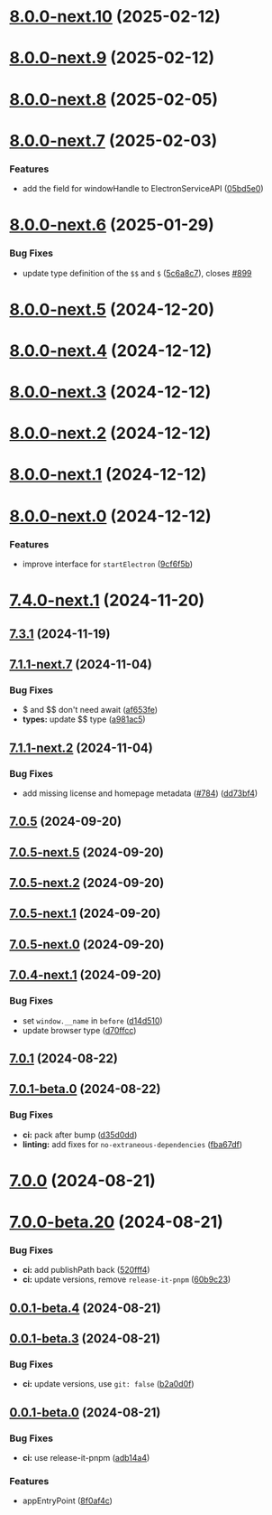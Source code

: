 # [8.0.0-next.10](https://github.com/webdriverio-community/wdio-electron-service/compare/v8.0.0-next.9...v8.0.0-next.10) (2025-02-12)

# [8.0.0-next.9](https://github.com/webdriverio-community/wdio-electron-service/compare/v8.0.0-next.8...v8.0.0-next.9) (2025-02-12)

# [8.0.0-next.8](https://github.com/webdriverio-community/wdio-electron-service/compare/v8.0.0-next.7...v8.0.0-next.8) (2025-02-05)

# [8.0.0-next.7](https://github.com/webdriverio-community/wdio-electron-service/compare/v8.0.0-next.6...v8.0.0-next.7) (2025-02-03)

### Features

- add the field for windowHandle to ElectronServiceAPI ([05bd5e0](https://github.com/webdriverio-community/wdio-electron-service/commit/05bd5e05cc2260601f8781e8b12b6f7eb4a3db6a))

# [8.0.0-next.6](https://github.com/webdriverio-community/wdio-electron-service/compare/v8.0.0-next.5...v8.0.0-next.6) (2025-01-29)

### Bug Fixes

- update type definition of the `$$` and `$` ([5c6a8c7](https://github.com/webdriverio-community/wdio-electron-service/commit/5c6a8c7b76022335d0f707eb272e40ff3a4df943)), closes [#899](https://github.com/webdriverio-community/wdio-electron-service/issues/899)

# [8.0.0-next.5](https://github.com/webdriverio-community/wdio-electron-service/compare/v8.0.0-next.4...v8.0.0-next.5) (2024-12-20)

# [8.0.0-next.4](https://github.com/webdriverio-community/wdio-electron-service/compare/v8.0.0-next.3...v8.0.0-next.4) (2024-12-12)

# [8.0.0-next.3](https://github.com/webdriverio-community/wdio-electron-service/compare/v8.0.0-next.2...v8.0.0-next.3) (2024-12-12)

# [8.0.0-next.2](https://github.com/webdriverio-community/wdio-electron-service/compare/v8.0.0-next.1...v8.0.0-next.2) (2024-12-12)

# [8.0.0-next.1](https://github.com/webdriverio-community/wdio-electron-service/compare/v8.0.0-next.0...v8.0.0-next.1) (2024-12-12)

# [8.0.0-next.0](https://github.com/webdriverio-community/wdio-electron-service/compare/v7.4.0-next.2...v8.0.0-next.0) (2024-12-12)

### Features

- improve interface for `startElectron` ([9cf6f5b](https://github.com/webdriverio-community/wdio-electron-service/commit/9cf6f5b39adc4b60aa7eb10bd823098cf4fb7daf))

# [7.4.0-next.1](https://github.com/webdriverio-community/wdio-electron-service/compare/v7.3.2-next.3...v7.4.0-next.1) (2024-11-20)

## [7.3.1](https://github.com/webdriverio-community/wdio-electron-service/compare/v7.2.1...v7.3.1) (2024-11-19)

## [7.1.1-next.7](https://github.com/webdriverio-community/wdio-electron-service/compare/v7.1.1-next.3...v7.1.1-next.7) (2024-11-04)

### Bug Fixes

- $ and $$ don't need await ([af653fe](https://github.com/webdriverio-community/wdio-electron-service/commit/af653febcf5fe4d6508e7bb761a1d7d93a8ae7c0))
- **types:** update $$ type ([a981ac5](https://github.com/webdriverio-community/wdio-electron-service/commit/a981ac522ee2efefd2bff4de8cc05a1712c2009f))

## [7.1.1-next.2](https://github.com/webdriverio-community/wdio-electron-service/compare/v7.1.1-next.1...v7.1.1-next.2) (2024-11-04)

### Bug Fixes

- add missing license and homepage metadata ([#784](https://github.com/webdriverio-community/wdio-electron-service/issues/784)) ([dd73bf4](https://github.com/webdriverio-community/wdio-electron-service/commit/dd73bf4eb9f739334dbefab96b984e4ab16971ef))

## [7.0.5](https://github.com/webdriverio-community/wdio-electron-service/compare/v7.0.5-next.7...v7.0.5) (2024-09-20)

## [7.0.5-next.5](https://github.com/webdriverio-community/wdio-electron-service/compare/v7.0.5-next.4...v7.0.5-next.5) (2024-09-20)

## [7.0.5-next.2](https://github.com/webdriverio-community/wdio-electron-service/compare/v7.0.5-next.1...v7.0.5-next.2) (2024-09-20)

## [7.0.5-next.1](https://github.com/webdriverio-community/wdio-electron-service/compare/v7.0.5-next.0...v7.0.5-next.1) (2024-09-20)

## [7.0.5-next.0](https://github.com/webdriverio-community/wdio-electron-service/compare/v7.0.4...v7.0.5-next.0) (2024-09-20)

## [7.0.4-next.1](https://github.com/webdriverio-community/wdio-electron-service/compare/v7.0.4-next.0...v7.0.4-next.1) (2024-09-20)

### Bug Fixes

- set `window.__name` in `before` ([d14d510](https://github.com/webdriverio-community/wdio-electron-service/commit/d14d510252e9fb22593744384508da90f3fb6353))
- update browser type ([d70ffcc](https://github.com/webdriverio-community/wdio-electron-service/commit/d70ffccc9b7bce0d653d35f65fc9c34803d8252f))

## [7.0.1](https://github.com/webdriverio-community/wdio-electron-service/compare/v7.0.1-beta.1...v7.0.1) (2024-08-22)

## [7.0.1-beta.0](https://github.com/webdriverio-community/wdio-electron-service/compare/v7.0.0...v7.0.1-beta.0) (2024-08-22)

### Bug Fixes

- **ci:** pack after bump ([d35d0dd](https://github.com/webdriverio-community/wdio-electron-service/commit/d35d0dda66f55fc261bd6f50120ab68dc3d800b3))
- **linting:** add fixes for `no-extraneous-dependencies` ([fba67df](https://github.com/webdriverio-community/wdio-electron-service/commit/fba67df0c9de067beeae7b4d415a421b7f3f7c58))

# [7.0.0](https://github.com/webdriverio-community/wdio-electron-service/compare/v7.0.0-beta.20...v7.0.0) (2024-08-21)

# [7.0.0-beta.20](https://github.com/webdriverio-community/wdio-electron-service/compare/v0.0.1-beta.4...v7.0.0-beta.20) (2024-08-21)

### Bug Fixes

- **ci:** add publishPath back ([520fff4](https://github.com/webdriverio-community/wdio-electron-service/commit/520fff40a36929686569801be30fff963b5b23db))
- **ci:** update versions, remove `release-it-pnpm` ([60b9c23](https://github.com/webdriverio-community/wdio-electron-service/commit/60b9c2360a0d929d263a6ebf547346bc574fe650))

## [0.0.1-beta.4](https://github.com/webdriverio-community/wdio-electron-service/compare/v0.0.1-beta.3...v0.0.1-beta.4) (2024-08-21)

## [0.0.1-beta.3](https://github.com/webdriverio-community/wdio-electron-service/compare/v0.0.1-beta.2...v0.0.1-beta.3) (2024-08-21)

### Bug Fixes

- **ci:** update versions, use `git: false` ([b2a0d0f](https://github.com/webdriverio-community/wdio-electron-service/commit/b2a0d0f949833328853043040d7ff13539573e0e))

## [0.0.1-beta.0](https://github.com/webdriverio-community/wdio-electron-service/compare/8f0af4cfed50d88ce6b0acc0a6ad59d086153e46...v0.0.1-beta.0) (2024-08-21)

### Bug Fixes

- **ci:** use release-it-pnpm ([adb14a4](https://github.com/webdriverio-community/wdio-electron-service/commit/adb14a4615da352a58247ad6a8105c8218512267))

### Features

- appEntryPoint ([8f0af4c](https://github.com/webdriverio-community/wdio-electron-service/commit/8f0af4cfed50d88ce6b0acc0a6ad59d086153e46))
